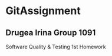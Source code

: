 # GitAssignment
Drugea Irina Group 1091 
-------------------------------------------
Software Quality &amp; Testing 1st Homework


